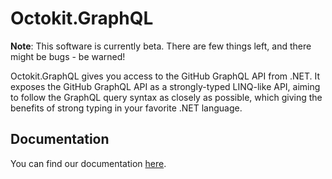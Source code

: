 # Octokit.GraphQL

**Note**: This software is currently beta. There are few things left, and there might be bugs - be warned!

Octokit.GraphQL gives you access to the GitHub GraphQL API from .NET. It exposes the GitHub GraphQL API as a strongly-typed LINQ-like API, aiming to follow the GraphQL query syntax as closely as possible, which giving the benefits of strong typing in your favorite .NET language.

## Documentation

You can find our documentation [here](docs/index.md).
